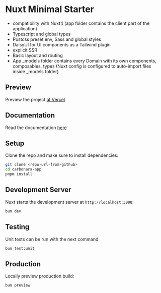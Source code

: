 # Nuxt Minimal Starter

- compatibility with Nuxt4 (app folder contains the client part of the application)
- Typescript and global types
- Postcss preset env, Sass and global styles
- DaisyUI for UI components as a Tailwind plugin
- explicit SSR
- Basic layout and routing
- App \_models folder contains every Domain with its own components, composables, types (Nuxt config is configured to auto-import files inside \_models folder)

## Preview

Preview the project [at Vercel](https://carbonara-app-chekobils-projects.vercel.app/)

## Documentation

Read the documentation [here](https://kobino.notion.site/Carbonara-app-12d51469461180539df1e05511af94c8)

## Setup

Clone the repo and make sure to install dependencies:

```bash
git clone <repo-url-from-github>
cd carbonara-app
pnpm install
```

## Development Server

Nuxt starts the development server at `http://localhost:3000`:

```bash
bun dev
```

## Testing

Unit tests can be run with the next command

```bash
bun test:unit
```

## Production

Locally preview production build:

```bash
bun preview
```
